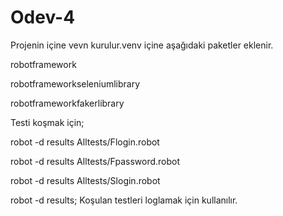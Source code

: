 # Odev-4
Projenin içine vevn kurulur.venv içine aşağıdaki paketler eklenir.

robotframework

robotframeworkseleniumlibrary

robotframeworkfakerlibrary

Testi koşmak için;

robot -d results  Alltests/Flogin.robot

robot -d results  Alltests/Fpassword.robot

robot -d results  Alltests/Slogin.robot



robot -d results;
Koşulan testleri loglamak için kullanılır.
